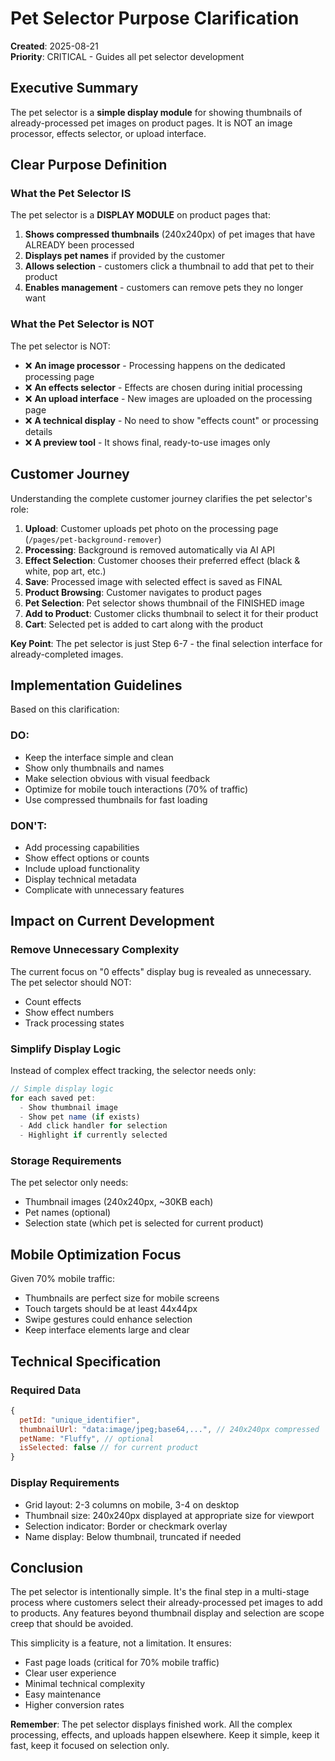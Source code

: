# Pet Selector Purpose Clarification

**Created**: 2025-08-21  
**Priority**: CRITICAL - Guides all pet selector development

## Executive Summary

The pet selector is a **simple display module** for showing thumbnails of already-processed pet images on product pages. It is NOT an image processor, effects selector, or upload interface.

## Clear Purpose Definition

### What the Pet Selector IS

The pet selector is a **DISPLAY MODULE** on product pages that:

1. **Shows compressed thumbnails** (240x240px) of pet images that have ALREADY been processed
2. **Displays pet names** if provided by the customer
3. **Allows selection** - customers click a thumbnail to add that pet to their product
4. **Enables management** - customers can remove pets they no longer want

### What the Pet Selector is NOT

The pet selector is NOT:

- ❌ **An image processor** - Processing happens on the dedicated processing page
- ❌ **An effects selector** - Effects are chosen during initial processing
- ❌ **An upload interface** - New images are uploaded on the processing page
- ❌ **A technical display** - No need to show "effects count" or processing details
- ❌ **A preview tool** - It shows final, ready-to-use images only

## Customer Journey

Understanding the complete customer journey clarifies the pet selector's role:

1. **Upload**: Customer uploads pet photo on the processing page (`/pages/pet-background-remover`)
2. **Processing**: Background is removed automatically via AI API
3. **Effect Selection**: Customer chooses their preferred effect (black & white, pop art, etc.)
4. **Save**: Processed image with selected effect is saved as FINAL
5. **Product Browsing**: Customer navigates to product pages
6. **Pet Selection**: Pet selector shows thumbnail of the FINISHED image
7. **Add to Product**: Customer clicks thumbnail to select it for their product
8. **Cart**: Selected pet is added to cart along with the product

**Key Point**: The pet selector is just Step 6-7 - the final selection interface for already-completed images.

## Implementation Guidelines

Based on this clarification:

### DO:
- Keep the interface simple and clean
- Show only thumbnails and names
- Make selection obvious with visual feedback
- Optimize for mobile touch interactions (70% of traffic)
- Use compressed thumbnails for fast loading

### DON'T:
- Add processing capabilities
- Show effect options or counts
- Include upload functionality
- Display technical metadata
- Complicate with unnecessary features

## Impact on Current Development

### Remove Unnecessary Complexity
The current focus on "0 effects" display bug is revealed as unnecessary. The pet selector should NOT:
- Count effects
- Show effect numbers
- Track processing states

### Simplify Display Logic
Instead of complex effect tracking, the selector needs only:
```javascript
// Simple display logic
for each saved pet:
  - Show thumbnail image
  - Show pet name (if exists)
  - Add click handler for selection
  - Highlight if currently selected
```

### Storage Requirements
The pet selector only needs:
- Thumbnail images (240x240px, ~30KB each)
- Pet names (optional)
- Selection state (which pet is selected for current product)

## Mobile Optimization Focus

Given 70% mobile traffic:
- Thumbnails are perfect size for mobile screens
- Touch targets should be at least 44x44px
- Swipe gestures could enhance selection
- Keep interface elements large and clear

## Technical Specification

### Required Data
```javascript
{
  petId: "unique_identifier",
  thumbnailUrl: "data:image/jpeg;base64,...", // 240x240px compressed
  petName: "Fluffy", // optional
  isSelected: false // for current product
}
```

### Display Requirements
- Grid layout: 2-3 columns on mobile, 3-4 on desktop
- Thumbnail size: 240x240px displayed at appropriate size for viewport
- Selection indicator: Border or checkmark overlay
- Name display: Below thumbnail, truncated if needed

## Conclusion

The pet selector is intentionally simple. It's the final step in a multi-stage process where customers select their already-processed pet images to add to products. Any features beyond thumbnail display and selection are scope creep that should be avoided.

This simplicity is a feature, not a limitation. It ensures:
- Fast page loads (critical for 70% mobile traffic)
- Clear user experience
- Minimal technical complexity
- Easy maintenance
- Higher conversion rates

**Remember**: The pet selector displays finished work. All the complex processing, effects, and uploads happen elsewhere. Keep it simple, keep it fast, keep it focused on selection only.